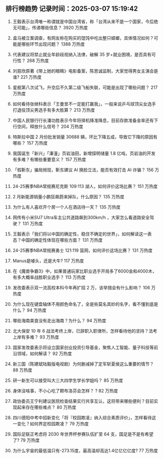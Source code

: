 
## 排行榜趋势 记录时间：2025-03-07 15:19:42
  
  1. 王毅表示台湾唯一称谓就是中国台湾省，称「台湾从来不是一个国家，今后绝无可能」，传递哪些信息？ 3920 万热度
    
  2. 盒马被立案调查，有网友称在购买的馄饨中吃出整只蟑螂，具体情况如何？可能是哪些环节出现问题？ 1388 万热度
    
  3. 代表建议将禁止就业年龄歧视纳入法律，破解 35 岁+就业困境，是否具有可行性？ 268 万热度
    
  4. 刘慈欣原著《带上她的眼睛》电影备案，陈思诚监制，大家觉得男女主演会是谁? 221 万热度
    
  5. 星舰第八次试飞，升空后不久第二级飞船失联，可能是出现了哪些问题？ 217 万热度
    
  6. 如何看待张继科表示「王曼昱不一定能打赢我」，一般来说乒乓球顶尖女选手打退役顶尖男选手有多大胜算？ 213 万热度
    
  7. 中国人民银行行长潘功胜表示今年将择机降准降息，目前存款准备金率还有下行空间，释放什么信号？ 204 万热度
    
  8. 特斯拉中国 2 月份批发销量 30688 辆，环比下降五成，导致它下降的原因有哪些？ 157 万热度
    
  9. 我国诞生「新兴」「溱潼」页岩油田，新增探明储量 1.8 亿吨，页岩油的开发有多难？有哪些重要意义？ 157 万热度
    
  10. 「假靳东」骗局频现，靳东建议 AI 换脸立法，能否有效打击 AI 诈骗？ 156 万热度
    
  11. 24-25赛季NBA常规赛尼克斯 109:113 湖人，如何评价这场比赛？ 151 万热度
    
  12. 2 月新能源销量小鹏狂飙蔚来掉队，什么原因？ 135 万热度
    
  13. 为什么有人喜欢开个房一个人在酒店待一天？ 135 万热度
    
  14. 网传有小米SU7 Ultra车主公共道路飙到300km/h ，大家怎么看道路安全驾驶？ 131 万热度
    
  15. 王毅表示「我们将以中国的确定性，稳住不确定的世界」，如何解读这一表态？中国的确定性体现在哪些方面？ 131 万热度
    
  16. 24-25赛季NBA常规赛勇士 121:119 篮网，如何评价这场比赛？ 131 万热度
    
  17. Manus是噱头，还是大牛? 117 万热度
    
  18. 在《魔兽争霸3》中，如果普通玩家比职业选手开局多了6000金和4000木，有多大概率战胜职业选手？ 113 万热度
    
  19. 发改委表示双一流高校本科今年再扩招 2 万，该举措会有什么影响？ 106 万热度
    
  20. 为什么现在键盘轴体不用颜色命名了，全是些莫名其妙的名字，看不懂到底是什么？ 94 万热度
    
  21. 哪些海南美食没有走出海南？为什么？ 94 万热度
    
  22. 北大保安 10 年 6 战法考终上岸，已辞职入职律所，怎样看待他的坚持？法考上岸有多难？ 93 万热度
    
  23. 国家发改委表示将设立国家创业投资引导基金，聚焦人工智能、量子科技等前沿领域，如何解读？ 92 万热度
    
  24. 新三国（陈建斌陆毅版电视剧）为何删减掉了定军斩夏侯这么重要的情节？ 88 万热度
    
  25. 研一新生可以接受叫大三大四学生学长学姐吗？ 85 万热度
    
  26. 身体没啥事，不小心吃了颗布洛芬会怎样？ ​? 82 万热度
    
  27. 政协委员王宁利建议医院检查结果实行共享互认，这将带来哪些便利？目前实现起来存在哪些难点？ 80 万热度
    
  28. 四川德阳中考中招新变化「将『校园欺凌』纳入综合素质评价」，怎样看待这一变化？如何界定校园欺凌？ 79 万热度
    
  29. 国际足联正考虑将 2030 年世界杯参赛队伍扩至 64 支，国足是不是有希望了? 79 万热度
    
  30. 为什么宇宙的最低温只有-273.15度，最高温却高达1.4亿亿亿亿度? 77 万热度
    